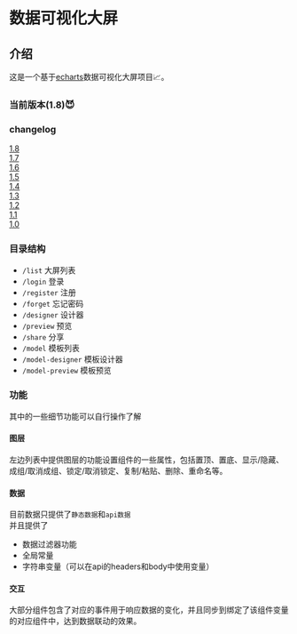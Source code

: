 # 数据可视化大屏  

## 介绍  
这是一个基于[echarts](https://github.com/apache/echarts)数据可视化大屏项目📈。

### 当前版本(1.8)😈    

### changelog  
[1.8](https://github.com/food-billboard/create-chart/blob/main/public/docs/1.8.md)  
[1.7](https://github.com/food-billboard/create-chart/blob/main/public/docs/1.7.md)  
[1.6](https://github.com/food-billboard/create-chart/blob/main/public/docs/1.6.md)  
[1.5](https://github.com/food-billboard/create-chart/blob/main/public/docs/1.5.md)  
[1.4](https://github.com/food-billboard/create-chart/blob/main/public/docs/1.4.md)  
[1.3](https://github.com/food-billboard/create-chart/blob/main/public/docs/1.3.md)  
[1.2](https://github.com/food-billboard/create-chart/blob/main/public/docs/1.2.md)  
[1.1](https://github.com/food-billboard/create-chart/blob/main/public/docs/1.1.md)  
[1.0](https://github.com/food-billboard/create-chart/blob/main/public/docs/1.0.md)  

### 目录结构  
- `/list` 大屏列表
- `/login` 登录  
- `/register` 注册  
- `/forget` 忘记密码  
- `/designer` 设计器  
- `/preview` 预览  
- `/share` 分享  
- `/model` 模板列表  
- `/model-designer` 模板设计器   
- `/model-preview` 模板预览  
### 功能 
其中的一些细节功能可以自行操作了解   
#### 图层  
左边列表中提供图层的功能设置组件的一些属性，包括置顶、置底、显示/隐藏、成组/取消成组、锁定/取消锁定、复制/粘贴、删除、重命名等。  
#### 数据  
目前数据只提供了`静态数据`和`api数据`  
并且提供了  
- 数据过滤器功能  
- 全局常量  
- 字符串变量（可以在api的headers和body中使用变量）  
#### 交互  
大部分组件包含了对应的事件用于响应数据的变化，并且同步到绑定了该组件变量的对应组件中，达到数据联动的效果。  